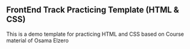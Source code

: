 ## FrontEnd Track Practicing Template (HTML & CSS)

This is a demo template for practicing HTML and CSS based on Course material of Osama Elzero
